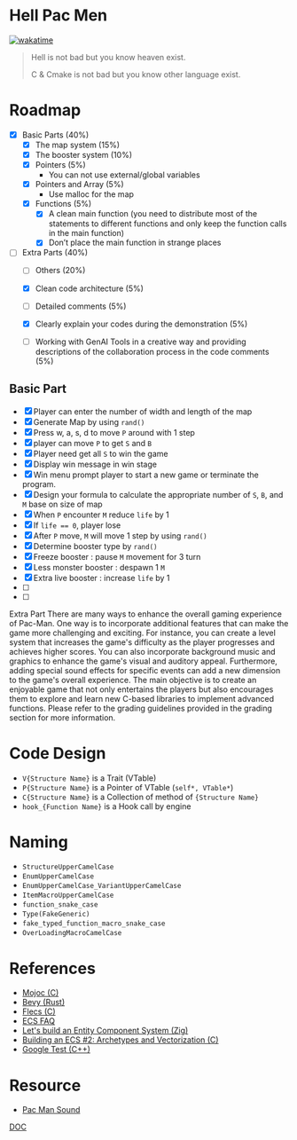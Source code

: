 # Hell Pac Men

[![wakatime](https://wakatime.com/badge/user/018b677c-491b-487f-843a-068f3eb4badc/project/018bb6a2-2c88-476b-9a8c-5d3a3cfd7f48.svg)](https://wakatime.com/badge/user/018b677c-491b-487f-843a-068f3eb4badc/project/018bb6a2-2c88-476b-9a8c-5d3a3cfd7f48)

> Hell is not bad but you know heaven exist.
> 
> C & Cmake is not bad but you know other language exist.




# Roadmap

- [x] Basic Parts (40%) 
    - [x] The map system (15%) 
    - [x] The booster system (10%)
    - [x] Pointers (5%) 
        - You can not use external/global variables
    - [x] Pointers and Array (5%) 
        - Use malloc for the map
    - [x] Functions (5%) 
        - [x] A clean main function (you need to distribute most of the statements to different functions and only keep the function calls in the main function)
        - [x] Don’t place the main function in strange places
- [ ] Extra Parts (40%) 
    - [ ] Others (20%)
    - [x] Clean code architecture (5%) 
    - [ ] Detailed comments (5%) 
    - [x] Clearly explain your codes during the demonstration (5%)
    - [ ] Working with GenAI Tools in a creative way and providing descriptions of the collaboration process in the code comments (5%)


## Basic Part

- [x] Player can enter the number of width and length of the map
- [x] Generate Map by using `rand()`
- [x] Press w, a, s, d to move `P` around with 1 step
- [x] player can move `P` to get `S` and `B`
- [x] Player need get all `S` to win the game 
- [x] Display win message in win stage
- [x] Win menu prompt player to start a new game or terminate the program.
- [x] Design your formula to calculate the appropriate number of `S`, `B`, and `M` base on size of map
- [x] When `P` encounter `M` reduce `life` by 1
- [x] If `life == 0`, player lose
- [x] After `P` move, `M` will move 1 step by using `rand()`
- [x] Determine booster type by `rand()`
- [x] Freeze booster : pause `M` movement for 3 turn
- [x] Less monster booster : despawn 1 `M`
- [x] Extra live booster : increase `life` by 1
- [ ] 
- [ ] 

Extra Part
There are many ways to enhance the overall gaming experience of Pac-Man. One way is to incorporate additional features that can make the game more challenging and exciting. For instance, you can create a level system that increases the game's difficulty as the player progresses and achieves higher scores. You can also incorporate background music and graphics to enhance the game's visual and auditory appeal. Furthermore, adding special sound effects for specific events can add a new dimension to the game's overall experience. The main objective is to create an enjoyable game that not only entertains the players but also encourages them to explore and learn new C-based libraries to implement advanced functions. Please refer to the grading guidelines provided in the grading section for more information.

# Code Design

- `V{Structure Name}` is a Trait (VTable)
- `P{Structure Name}` is a Pointer of VTable (`self*, VTable*`)
- `C{Structure Name}` is a Collection of method of `{Structure Name}`
- `hook_{Function Name}` is a Hook call by engine

# Naming

- `StructureUpperCamelCase`
- `EnumUpperCamelCase`
- `EnumUpperCamelCase_VariantUpperCamelCase`
- `ItemMacroUpperCamelCase`
- `function_snake_case`
- `Type(FakeGeneric)`
- `fake_typed_function_macro_snake_case`
- `OverLoadingMacroCamelCase`

# References

- [Mojoc (C)](https://github.com/scottcgi/Mojoc)
- [Bevy (Rust)](https://bevyengine.org/)
- [Flecs (C)](https://github.com/SanderMertens/flecs)
- [ECS FAQ](https://github.com/SanderMertens/ecs-faq)
- [Let's build an Entity Component System (Zig)](https://devlog.hexops.com/2022/lets-build-ecs-part-2-databases/)
- [Building an ECS #2: Archetypes and Vectorization (C)](https://ajmmertens.medium.com/building-an-ecs-2-archetypes-and-vectorization-fe21690805f9)
- [Google Test (C++)](http://google.github.io/googletest/)

# Resource

- [Pac Man Sound](https://www.classicgaming.cc/classics/pac-man/sounds)

[DOC](https://docs.google.com/document/d/1pbmqKgjQ75Juk1BeeBKcBVxS9AebBml3H2rgWHhogiw/edit)